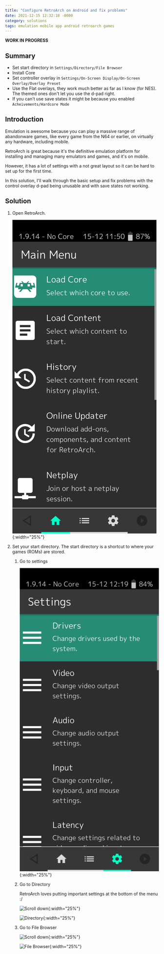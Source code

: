 ```yaml
---
title: "Configure RetroArch on Android and fix problems"
date: 2021-12-15 12:32:10 -0000
category: solutions
tags: emulation mobile app android retroarch games
---
```


**WORK IN PROGRESS**

## Summary

- Set start directory in `Settings/Directory/File Browser`
- Install Core
- Set controller overlay in `Settings/On-Screen Display/On-Screen Overlay/Overlay Preset`
- Use the Flat overlays, they work much better as far as I know (for NES). The themed ones don't let you use the d-pad right.
- If you can't use save states it might be because you enabled `Acheivements/Hardcore Mode`

## Introduction

Emulation is awesome because you can play a massive range of abandonware games, like every game from the N64 or earlier, on virtually any hardware, including mobile.

RetroArch is great because it's the definitive emulation platform for installing and managing many emulators and games, and it's on mobile.

However, it has a lot of settings with a not great layout so it can be hard to set up for the first time.

In this solution, I'll walk through the basic setup and fix problems with the control overlay d-pad being unusable and with save states not working.

## Solution

1. Open RetroArch.

    ![RetroArch main menu after opening app](/assets/images/retroarch/Screenshot_20211215_115042_com.retroarch.jpg){:width="25%"}

2. Set your start directory. The start directory is a shortcut to where your games (ROMs) are stored.

    1. Go to settings

        ![Settings](/assets/images/retroarch/Screenshot_20211215_121942_com.retroarch.jpg){:width="25%"}

    2. Go to Directory

        RetroArch loves putting important settings at the bottom of the menu :/

        ![Scroll down](/assets/images/retroarch/Screenshot_20211215_222002_com.retroarch.jpg){:width="25%"}

        ![Directory](/assets/images/retroarch/Screenshot_20211215_222005_com.retroarch.jpg){:width="25%"}

    3. Go to File Browser

        ![Scroll down](/assets/images/retroarch/Screenshot_20211215_222010_com.retroarch.jpg){:width="25%"}

        ![File Browser](/assets/images/retroarch/Screenshot_20211215_222_com.retroarch.jpg){:width="25%"}
